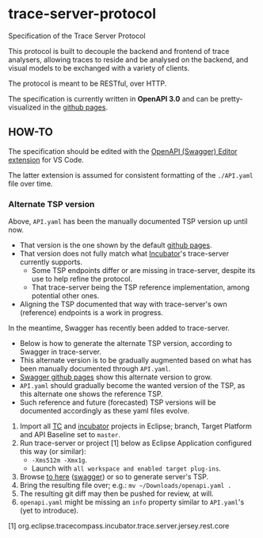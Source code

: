 # trace-server-protocol

Specification of the Trace Server Protocol

This protocol is built to decouple the backend and frontend of trace analysers, allowing traces to reside and be analysed on the backend, and visual models to be exchanged with a variety of clients.

The protocol is meant to be RESTful, over HTTP.

The specification is currently written in **OpenAPI 3.0** and can be pretty-visualized in the [github pages][6].

## HOW-TO

The specification should be edited with the [OpenAPI (Swagger) Editor extension][8] for VS Code.

The latter extension is assumed for consistent formatting of the `./API.yaml` file over time.

### Alternate TSP version

Above, `API.yaml` has been the manually documented TSP version up until now.

* That version is the one shown by the default [github pages][6].
* That version does not fully match what [Incubator][3]'s trace-server currently supports.
  * Some TSP endpoints differ or are missing in trace-server, despite its use to help refine the protocol.
  * That trace-server being the TSP reference implementation, among potential other ones.
* Aligning the TSP documented that way with trace-server's own (reference) endpoints is a work in progress.

In the meantime, Swagger has recently been added to trace-server.

* Below is how to generate the alternate TSP version, according to Swagger in trace-server.
* This alternate version is to be gradually augmented based on what has been manually documented through `API.yaml`.
* [Swagger github pages][7] show this alternate version to grow.
* `API.yaml` should gradually become the wanted version of the TSP, as this alternate one shows the reference TSP.
* Such reference and future (forecasted) TSP versions will be documented accordingly as these yaml files evolve.

1. Import all [TC][2] and [incubator][3] projects in Eclipse; branch, Target Platform and API Baseline set to `master`.
1. Run trace-server or project [1] below as Eclipse Application configured this way (or similar):
   * `-Xms512m -Xmx1g`.
   * Launch with `all workspace and enabled target plug-ins`.
1. Browse [to here][4] ([swagger][5]) or so to generate server's TSP.
1. Bring the resulting file over; e.g.: `mv ~/Downloads/openapi.yaml .`
1. The resulting git diff may then be pushed for review, at will.
1. `openapi.yaml` might be missing an `info` property similar to `API.yaml`'s (yet to introduce).

[1] org.eclipse.tracecompass.incubator.trace.server.jersey.rest.core

[2]: https://projects.eclipse.org/projects/tools.tracecompass/developer
[3]: https://projects.eclipse.org/projects/tools.tracecompass.incubator/developer
[4]: http://localhost:8080/tsp/api/openapi.yaml
[5]: https://github.com/swagger-api/swagger-core/wiki/Swagger-2.X---Integration-and-configuration#openapiresource
[6]: https://theia-ide.github.io/trace-server-protocol/
[7]: https://theia-ide.github.io/trace-server-protocol/swagger/
[8]: https://marketplace.visualstudio.com/items?itemName=42Crunch.vscode-openapi
